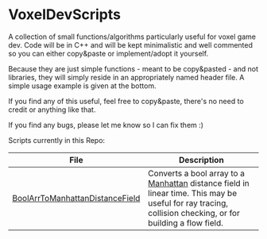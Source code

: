# VoxelDevScripts
A collection of small functions/algorithms particularly useful for voxel game dev. Code will be in C++ and will be kept minimalistic and well commented so you can either copy&paste or implement/adopt it yourself. 

Because they are just simple functions - meant to be copy&pasted - and not libraries, they will simply reside in an appropriately named header file. A simple usage example is given at the bottom.

If you find any of this useful, feel free to copy&paste, there's no need to credit or anything like that. 

If you find any bugs, please let me know so I can fix them :)


Scripts currently in this Repo:

File|Description
----|-----------
[BoolArrToManhattanDistanceField](src/BoolArrToManhattanDistanceField.hpp)|Converts a bool array to a [Manhattan](https://en.wikipedia.org/wiki/Taxicab_geometry) distance field in linear time. This may be useful for ray tracing, collision checking, or for building a flow field.
